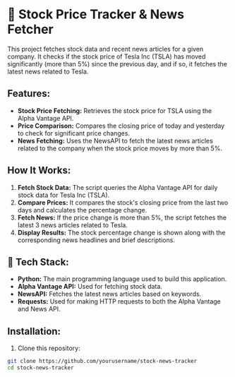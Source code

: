 # 📰 Stock Price Tracker & News Fetcher

This project fetches stock data and recent news articles for a given company. It checks if the stock price of Tesla Inc (TSLA) has moved significantly (more than 5%) since the previous day, and if so, it fetches the latest news related to Tesla.

## Features:
- **Stock Price Fetching:** Retrieves the stock price for TSLA using the Alpha Vantage API.
- **Price Comparison:** Compares the closing price of today and yesterday to check for significant price changes.
- **News Fetching:** Uses the NewsAPI to fetch the latest news articles related to the company when the stock price moves by more than 5%.

## How It Works:
1. **Fetch Stock Data:** The script queries the Alpha Vantage API for daily stock data for Tesla Inc (TSLA).
2. **Compare Prices:** It compares the stock's closing price from the last two days and calculates the percentage change.
3. **Fetch News:** If the price change is more than 5%, the script fetches the latest 3 news articles related to Tesla.
4. **Display Results:** The stock percentage change is shown along with the corresponding news headlines and brief descriptions.

## 🚀 Tech Stack:
- **Python:** The main programming language used to build this application.
- **Alpha Vantage API:** Used for fetching stock data.
- **NewsAPI:** Fetches the latest news articles based on keywords.
- **Requests:** Used for making HTTP requests to both the Alpha Vantage and News API.

## Installation:
1. Clone this repository:
```bash
git clone https://github.com/yourusername/stock-news-tracker
cd stock-news-tracker
